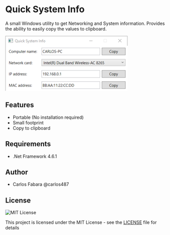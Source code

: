 ﻿# Quick System Info

A small Windows utility to get Networking and System information. Provides the ability to easily copy the values to clipboard.  

![Quick System Info Screenshot](screenshots/main-screenshot.png)

## Features

* Portable (No installation required)
* Small footprint
* Copy to clipboard

## Requirements

* .Net Framework 4.6.1

## Author

* Carlos Fabara @carlos487

## License

![MIT License](https://img.shields.io/badge/license-MIT-success)

This project is licensed under the MIT License - see the [LICENSE](LICENSE) file for details